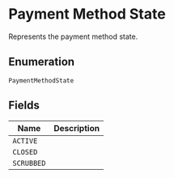 # Payment Method State

Represents the payment method state.

## Enumeration

`PaymentMethodState`

## Fields

| Name | Description |
|  --- | --- |
| `ACTIVE` |  |
| `CLOSED` |  |
| `SCRUBBED` |  |
